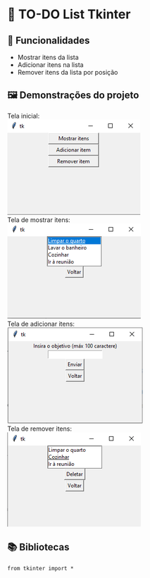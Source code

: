 # 📑 TO-DO List Tkinter

## 🔧 Funcionalidades
- Mostrar itens da lista
- Adicionar itens na lista
- Remover itens da lista por posição

## 🖼️ Demonstrações do projeto
Tela inicial: <br>
![Tela inicial](Prints_do_projeto/tela_incial.png) <br>
Tela de mostrar itens:<br>
![Tela inicial](Prints_do_projeto/mostrar.png) <br>
Tela de adicionar itens:<br>
![Tela inicial](Prints_do_projeto/adicionar.png) <br>
Tela de remover itens:<br>
![Tela inicial](Prints_do_projeto/remover.png) <br>

## 📚 Bibliotecas
```from tkinter import *```

